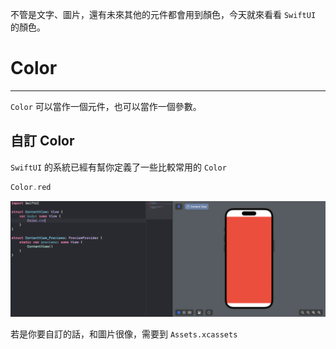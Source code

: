 
不管是文字、圖片，還有未來其他的元件都會用到顏色，今天就來看看 `SwiftUI` 的顏色。

# Color
---
`Color` 可以當作一個元件，也可以當作一個參數。

## 自訂 Color

`SwiftUI` 的系統已經有幫你定義了一些比較常用的 `Color` 
```swift
Color.red
```
![Alt text](image.png)

若是你要自訂的話，和圖片很像，需要到 `Assets.xcassets`